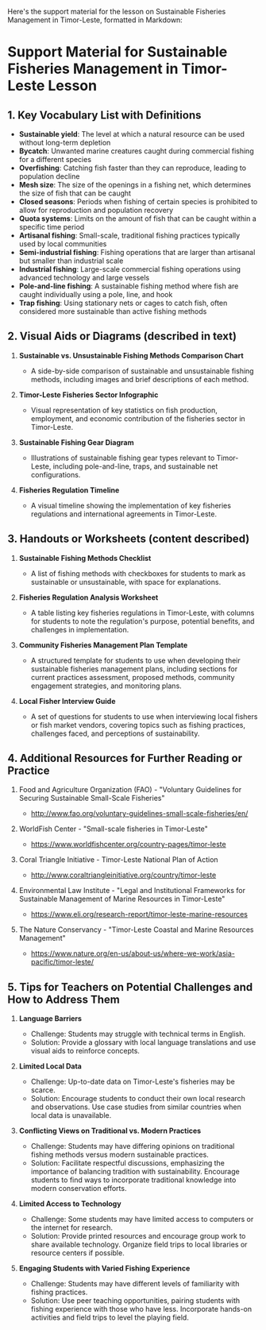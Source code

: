 Here's the support material for the lesson on Sustainable Fisheries Management in Timor-Leste, formatted in Markdown:

# Support Material for Sustainable Fisheries Management in Timor-Leste Lesson

## 1. Key Vocabulary List with Definitions

- **Sustainable yield**: The level at which a natural resource can be used without long-term depletion
- **Bycatch**: Unwanted marine creatures caught during commercial fishing for a different species
- **Overfishing**: Catching fish faster than they can reproduce, leading to population decline
- **Mesh size**: The size of the openings in a fishing net, which determines the size of fish that can be caught
- **Closed seasons**: Periods when fishing of certain species is prohibited to allow for reproduction and population recovery
- **Quota systems**: Limits on the amount of fish that can be caught within a specific time period
- **Artisanal fishing**: Small-scale, traditional fishing practices typically used by local communities
- **Semi-industrial fishing**: Fishing operations that are larger than artisanal but smaller than industrial scale
- **Industrial fishing**: Large-scale commercial fishing operations using advanced technology and large vessels
- **Pole-and-line fishing**: A sustainable fishing method where fish are caught individually using a pole, line, and hook
- **Trap fishing**: Using stationary nets or cages to catch fish, often considered more sustainable than active fishing methods

## 2. Visual Aids or Diagrams (described in text)

1. **Sustainable vs. Unsustainable Fishing Methods Comparison Chart**
   - A side-by-side comparison of sustainable and unsustainable fishing methods, including images and brief descriptions of each method.

2. **Timor-Leste Fisheries Sector Infographic**
   - Visual representation of key statistics on fish production, employment, and economic contribution of the fisheries sector in Timor-Leste.

3. **Sustainable Fishing Gear Diagram**
   - Illustrations of sustainable fishing gear types relevant to Timor-Leste, including pole-and-line, traps, and sustainable net configurations.

4. **Fisheries Regulation Timeline**
   - A visual timeline showing the implementation of key fisheries regulations and international agreements in Timor-Leste.

## 3. Handouts or Worksheets (content described)

1. **Sustainable Fishing Methods Checklist**
   - A list of fishing methods with checkboxes for students to mark as sustainable or unsustainable, with space for explanations.

2. **Fisheries Regulation Analysis Worksheet**
   - A table listing key fisheries regulations in Timor-Leste, with columns for students to note the regulation's purpose, potential benefits, and challenges in implementation.

3. **Community Fisheries Management Plan Template**
   - A structured template for students to use when developing their sustainable fisheries management plans, including sections for current practices assessment, proposed methods, community engagement strategies, and monitoring plans.

4. **Local Fisher Interview Guide**
   - A set of questions for students to use when interviewing local fishers or fish market vendors, covering topics such as fishing practices, challenges faced, and perceptions of sustainability.

## 4. Additional Resources for Further Reading or Practice

1. Food and Agriculture Organization (FAO) - "Voluntary Guidelines for Securing Sustainable Small-Scale Fisheries"
   - http://www.fao.org/voluntary-guidelines-small-scale-fisheries/en/

2. WorldFish Center - "Small-scale fisheries in Timor-Leste"
   - https://www.worldfishcenter.org/country-pages/timor-leste

3. Coral Triangle Initiative - Timor-Leste National Plan of Action
   - http://www.coraltriangleinitiative.org/country/timor-leste

4. Environmental Law Institute - "Legal and Institutional Frameworks for Sustainable Management of Marine Resources in Timor-Leste"
   - https://www.eli.org/research-report/timor-leste-marine-resources

5. The Nature Conservancy - "Timor-Leste Coastal and Marine Resources Management"
   - https://www.nature.org/en-us/about-us/where-we-work/asia-pacific/timor-leste/

## 5. Tips for Teachers on Potential Challenges and How to Address Them

1. **Language Barriers**
   - Challenge: Students may struggle with technical terms in English.
   - Solution: Provide a glossary with local language translations and use visual aids to reinforce concepts.

2. **Limited Local Data**
   - Challenge: Up-to-date data on Timor-Leste's fisheries may be scarce.
   - Solution: Encourage students to conduct their own local research and observations. Use case studies from similar countries when local data is unavailable.

3. **Conflicting Views on Traditional vs. Modern Practices**
   - Challenge: Students may have differing opinions on traditional fishing methods versus modern sustainable practices.
   - Solution: Facilitate respectful discussions, emphasizing the importance of balancing tradition with sustainability. Encourage students to find ways to incorporate traditional knowledge into modern conservation efforts.

4. **Limited Access to Technology**
   - Challenge: Some students may have limited access to computers or the internet for research.
   - Solution: Provide printed resources and encourage group work to share available technology. Organize field trips to local libraries or resource centers if possible.

5. **Engaging Students with Varied Fishing Experience**
   - Challenge: Students may have different levels of familiarity with fishing practices.
   - Solution: Use peer teaching opportunities, pairing students with fishing experience with those who have less. Incorporate hands-on activities and field trips to level the playing field.